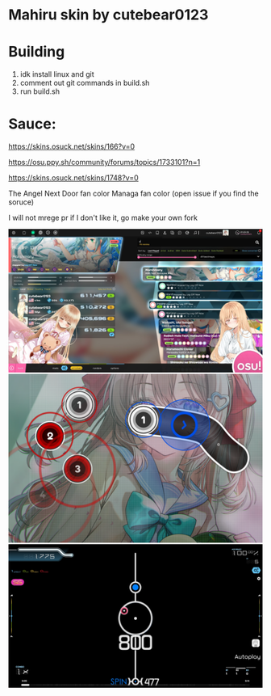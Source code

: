 # Mahiru skin by cutebear0123

# Building

1. idk install linux and git
2. comment out git commands in build.sh
3. run build.sh


# Sauce:

https://skins.osuck.net/skins/166?v=0

https://osu.ppy.sh/community/forums/topics/1733101?n=1

https://skins.osuck.net/skins/1748?v=0

The Angel Next Door fan color Managa fan color (open issue if you find the soruce)


I will not mrege pr if I don't like it, go make your own fork

![menu](https://github.com/cutebear0123/osu-skin/blob/main/photo/menu.jpg)
![gameplay1](https://github.com/cutebear0123/osu-skin/blob/main/photo/gameplay1.jpg)
![gameplay2](https://github.com/cutebear0123/osu-skin/blob/main/photo/gameplay2.jpg)
